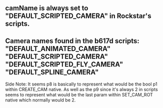 camName is always set to "DEFAULT_SCRIPTED_CAMERA" in Rockstar's scripts.
------------
Camera names found in the b617d scripts:
"DEFAULT_ANIMATED_CAMERA"
"DEFAULT_SCRIPTED_CAMERA"
"DEFAULT_SCRIPTED_FLY_CAMERA"
"DEFAULT_SPLINE_CAMERA"
------------
Side Note: It seems p8 is basically to represent what would be the bool p1 within CREATE_CAM native. As well as the p9 since it's always 2 in scripts seems to represent what would be the last param within SET_CAM_ROT native which normally would be 2.